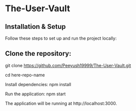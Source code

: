 # The-User-Vault

## Installation & Setup
Follow these steps to set up and run the project locally:

## Clone the repository:

git clone https://github.com/Peeyush19999/The-User-Vault.git

cd here-repo-name

Install dependencies:
npm install

Run the application:
npm start

The application will be running at http://localhost:3000.

